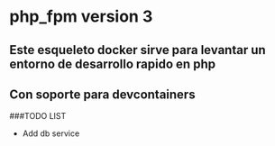 # php_fpm version 3
## Este esqueleto docker sirve para levantar un entorno de desarrollo rapido en php
## Con soporte para devcontainers 
###TODO LIST
-   Add db service


